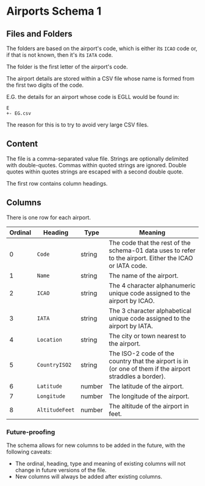 # Airports Schema 1

## Files and Folders

The folders are based on the airport's code, which is either its
`ICAO` code or, if that is not known, then it's its `IATA` code.

The folder is the first letter of the airport's code.

The airport details are stored within a CSV file whose name is formed from
the first two digits of the code.

E.G. the details for an airport whose code is EGLL would be found in:

```
E
+- EG.csv
```

The reason for this is to try to avoid very large CSV files.

## Content

The file is a comma-separated value file. Strings are optionally
delimited with double-quotes. Commas within quoted strings are
ignored. Double quotes within quotes strings are escaped with
a second double quote.

The first row contains column headings.

## Columns

There is one row for each airport.

| Ordinal | Heading        | Type   | Meaning |
| ---     | ---            | ---    | --- |
| 0       | `Code`         | string | The code that the rest of the schema-01 data uses to refer to the airport. Either the ICAO or IATA code. |
| 1       | `Name`         | string | The name of the airport. |
| 2       | `ICAO`         | string | The 4 character alphanumeric unique code assigned to the airport by ICAO. |
| 3       | `IATA`         | string | The 3 character alphabetical unique code assigned to the airport by IATA. |
| 4       | `Location`     | string | The city or town nearest to the airport. |
| 5       | `CountryISO2`  | string | The ISO-2 code of the country that the airport is in (or one of them if the airport straddles a border). |
| 6       | `Latitude`     | number | The latitude of the airport. |
| 7       | `Longitude`    | number | The longitude of the airport. |
| 8       | `AltitudeFeet` | number | The altitude of the airport in feet. |

### Future-proofing
The schema allows for new columns to be added in the future, with the
following caveats:

* The ordinal, heading, type and meaning of existing columns will not change
  in future versions of the file.
* New columns will always be added after existing columns.

